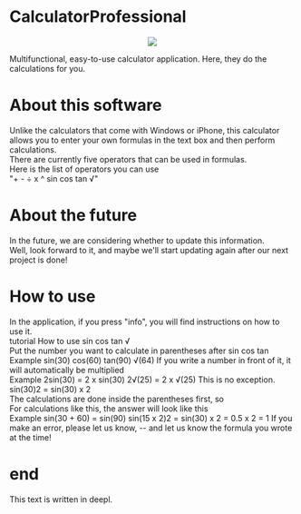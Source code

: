 # CalculatorProfessional
<p align="center">
  <img src="https://user-images.githubusercontent.com/110176625/224534487-8de19954-8c68-45af-bfc5-8658430b0ef6.png" / >
</p>  
Multifunctional, easy-to-use calculator application.  
Here, they do the calculations for you.

# About this software
Unlike the calculators that come with Windows or iPhone, this calculator allows you to enter your own formulas in the text box and then perform calculations.  
There are currently five operators that can be used in formulas.  
Here is the list of operators you can use  
"+ - ÷ x ^ sin cos tan √"  
# About the future  
In the future, we are considering whether to update this information.  
Well, look forward to it, and maybe we'll start updating again after our next project is done!  
# How to use
In the application, if you press "info", you will find instructions on how to use it.  
tutorial  How to use sin cos tan √  
Put the number you want to calculate in parentheses after sin cos tan  
Example sin(30) cos(60) tan(90) √(64) 
If you write a number in front of it, it will automatically be multiplied  
Example 2sin(30) = 2 x sin(30)   2√(25) = 2 x √(25) This is no exception. sin(30)2 = sin(30) x 2  
The calculations are done inside the parentheses first, so  
For calculations like this, the answer will look like this  
Example sin(30 + 60) = sin(90)   sin(15 x 2)2 = sin(30) x 2 = 0.5 x 2 = 1
If you make an error, please let us know, -- and let us know the formula you wrote at the time!  
# end  
This text is written in deepl.  

